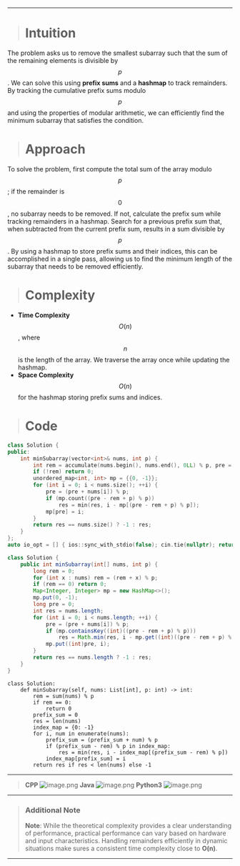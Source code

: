 #
---
> # Intuition
The problem asks us to remove the smallest subarray such that the sum of the remaining elements is divisible by $$p$$. We can solve this using **prefix sums** and a **hashmap** to track remainders. By tracking the cumulative prefix sums modulo $$p$$ and using the properties of modular arithmetic, we can efficiently find the minimum subarray that satisfies the condition.

> # Approach
To solve the problem, first compute the total sum of the array modulo $$p$$; if the remainder is $$0$$, no subarray needs to be removed. If not, calculate the prefix sum while tracking remainders in a hashmap. Search for a previous prefix sum that, when subtracted from the current prefix sum, results in a sum divisible by $$p$$. By using a hashmap to store prefix sums and their indices, this can be accomplished in a single pass, allowing us to find the minimum length of the subarray that needs to be removed efficiently.

> # Complexity
- **Time Complexity** $$O(n)$$, where $$n$$ is the length of the array. We traverse the array once while updating the hashmap.
- **Space Complexity** $$O(n)$$ for the hashmap storing prefix sums and indices.


> # Code
```cpp []
class Solution {
public:
    int minSubarray(vector<int>& nums, int p) {
        int rem = accumulate(nums.begin(), nums.end(), 0LL) % p, pre = 0, res = nums.size();
        if (!rem) return 0;
        unordered_map<int, int> mp = {{0, -1}};
        for (int i = 0; i < nums.size(); ++i) {
            pre = (pre + nums[i]) % p;
            if (mp.count((pre - rem + p) % p)) 
                res = min(res, i - mp[(pre - rem + p) % p]);
            mp[pre] = i;
        }
        return res == nums.size() ? -1 : res;
    }
};
auto io_opt = [] { ios::sync_with_stdio(false); cin.tie(nullptr); return 0; }();
```
```Java []
class Solution {
    public int minSubarray(int[] nums, int p) {
        long rem = 0;
        for (int x : nums) rem = (rem + x) % p;
        if (rem == 0) return 0;
        Map<Integer, Integer> mp = new HashMap<>();
        mp.put(0, -1);
        long pre = 0;
        int res = nums.length;
        for (int i = 0; i < nums.length; ++i) {
            pre = (pre + nums[i]) % p;
            if (mp.containsKey((int)((pre - rem + p) % p))) 
                res = Math.min(res, i - mp.get((int)((pre - rem + p) % p)));
            mp.put((int)pre, i);
        }
        return res == nums.length ? -1 : res;
    }
}
```
```python3 []
class Solution:
    def minSubarray(self, nums: List[int], p: int) -> int:
        rem = sum(nums) % p
        if rem == 0:
            return 0
        prefix_sum = 0
        res = len(nums)
        index_map = {0: -1}
        for i, num in enumerate(nums):
            prefix_sum = (prefix_sum + num) % p
            if (prefix_sum - rem) % p in index_map:
                res = min(res, i - index_map[(prefix_sum - rem) % p])
            index_map[prefix_sum] = i
        return res if res < len(nums) else -1
```

---
> **CPP**
> ![image.png](https://assets.leetcode.com/users/images/13ed6871-7ba8-4a77-8f62-7c7239576ae5_1727927197.589718.png)
> **Java**
> ![image.png](https://assets.leetcode.com/users/images/87819c3b-44fe-4544-bcb4-72555c6e1749_1727927208.578076.png)
> **Python3**
> ![image.png](https://assets.leetcode.com/users/images/0b927ead-88ca-4702-aafa-1287f22094c1_1727927225.772387.png)

---
> ### Additional Note
> **Note**: While the theoretical complexity provides a clear understanding of performance, practical performance can vary based on hardware and input characteristics. Handling remainders efficiently in dynamic situations make sures a consistent time complexity close to **O(n)**.

---
